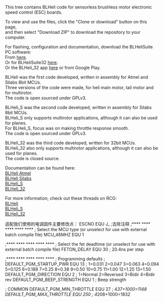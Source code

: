 This tree contains BLHeli code for sensorless brushless motor electronic speed control (ESC) boards.  
  
To view and use the files, click the "Clone or download" button on this page,  
and then select "Download ZIP" to download the repository to your computer.  
  
For flashing, configuration and documentation, download the BLHeliSuite PC software:  
From [here](https://www.mediafire.com/folder/dx6kfaasyo24l/BLHeliSuite).  
Or for BLHeliSuite32 [here](https://github.com/bitdump/BLHeli/releases).  
Or the BLHeli_32 app [here](https://github.com/bitdump/BLHeli/tree/master/BLHeli_32%20ARM/BLHeli_32%20Android%20APP) or from Google Play.  
  
BLHeli was the first code developed, written in assembly for Atmel and Silabs 8bit MCUs.  
Three versions of the code were made, for heli main motor, tail motor and for multirotor.  
The code is open sourced under GPLv3.  

BLHeli_S was the second code developed, written in assembly for Silabs 8bit MCUs.  
BLHeli_S only supports multirotor applications, although it can also be used for planes.  
For BLHeli_S, focus was on making throttle response smooth.  
The code is open sourced under GPLv3.  

BLHeli_32 was the third code developed, written for 32bit MCUs.  
BLHeli_32 also only supports multirotor applications, although it can also be used for planes.  
The code is closed source.  

Documentation can be found here:  
[BLHeli Atmel](https://github.com/bitdump/BLHeli/blob/master/Atmel/BLHeli%20manual%20Atmel%20Rev14.x.pdf)  
[BLHeli Silabs](https://github.com/bitdump/BLHeli/blob/master/SiLabs/BLHeli%20manual%20SiLabs%20Rev14.x.pdf)  
[BLHeli_S](https://github.com/bitdump/BLHeli/blob/master/BLHeli_S%20SiLabs/BLHeli_S%20manual%20SiLabs%20Rev16.x.pdf)  
[BLHeli_32](https://github.com/bitdump/BLHeli/blob/master/BLHeli_32%20ARM/BLHeli_32%20manual%20ARM%20Rev32.x.pdf)  

For more information, check out these threads on RCG:  
[BLHeli](http://www.rcgroups.com/forums/showthread.php?t=2136895)  
[BLHeli_S](https://www.rcgroups.com/forums/showthread.php?2640796)  
[BLHeli_32](https://www.rcgroups.com/forums/showthread.php?2864611)  


适配我们使用的电调固件主要修改点：
ESCNO EQU J_ ;去除注释
;**** **** **** **** ****
; Select the MCU type (or unselect for use with external batch compile file)
MCU_48MHZ EQU	1

;**** **** **** **** ****
; Select the fet deadtime (or unselect for use with external batch compile file)
FETON_DELAY EQU 30	; 20.4ns per step

;**** **** **** **** ****
; Programming defaults
;
DEFAULT_PGM_STARTUP_PWR 				EQU 13 	; 1=0.031 2=0.047 3=0.063 4=0.094 5=0.125 6=0.188	7=0.25  8=0.38  9=0.50  10=0.75 11=1.00 12=1.25 13=1.50
DEFAULT_PGM_DIRECTION				EQU 2 	; 1=Normal 	2=Reversed	3=Bidir		4=Bidir rev
DEFAULT_PGM_BEEP_STRENGTH			EQU 1	; Beep strength

; COMMON
DEFAULT_PGM_MIN_THROTTLE				EQU 27	; 4*37+1000=1148
DEFAULT_PGM_MAX_THROTTLE				EQU 250	; 4*208+1000=1832
